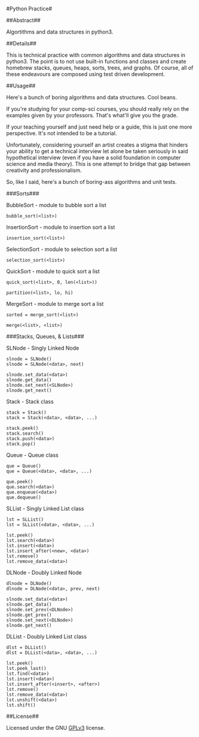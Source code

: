 #Python Practice#

##Abstract##

Algortithms and data structures in python3.

##Details##

This is technical practice with common algorithms and data structures in python3. The point is to not use built-in functions and classes and create homebrew stacks, queues, heaps, sorts, trees, and graphs. Of course, all of these endeavours are composed using test driven development.

##Usage##

Here's a bunch of boring algorithms and data structures. Cool beans.

If you're studying for your comp-sci courses, you should really rely on the examples given by your professors. That's what'll give you the grade.

If your teaching yourself and just need help or a guide, this is just one more perspective. It's not intended to be a tutorial.

Unfortunately, considering yourself an artist creates a stigma that hinders your ability to get a technical interview let alone be taken seriously in said hypothetical interview (even if you have a solid foundation in computer science and media theory). This is one attempt to bridge that gap between creativity and professionalism. 

So, like I said, here's a bunch of boring-ass algorithms and unit tests.

###Sorts###

BubbleSort - module to bubble sort a list

```
bubble_sort(<list>)
```

InsertionSort - module to insertion sort a list

```
insertion_sort(<list>)
```

SelectionSort - module to selection sort a list

```
selection_sort(<list>)
```

QuickSort - module to quick sort a list

```
quick_sort(<list>, 0, len(<list>))

partition(<list>, lo, hi)
```

MergeSort - module to merge sort a list

```
sorted = merge_sort(<list>)

merge(<list>, <list>)
```


###Stacks, Queues, & Lists###

SLNode - Singly Linked Node

```
slnode = SLNode()
slnode = SLNode(<data>, next)

slnode.set_data(<data>)
slnode.get_data()
slnode.set_next(<SLNode>)
slnode.get_next()
```

Stack - Stack class

```
stack = Stack()
stack = Stack(<data>, <data>, ...)

stack.peek()
stack.search()
stack.push(<data>)
stack.pop()
```

Queue - Queue class

```
que = Queue()
que = Queue(<data>, <data>, ...)

que.peek()
que.search(<data>)
que.enqueue(<data>)
que.dequeue()
```

SLList - Singly Linked List class

```
lst = SLList()
lst = SLList(<data>, <data>, ...)

lst.peek()
lst.search(<data>)
lst.insert(<data>)
lst.insert_after(<new>, <data>)
lst.remove()
lst.remove_data(<data>)
```

DLNode - Doubly Linked Node

```
dlnode = DLNode()
dlnode = DLNode(<data>, prev, next)

slnode.set_data(<data>)
slnode.get_data()
slnode.set_prev(<DLNode>)
slnode.get_prev()
slnode.set_next(<DLNode>)
slnode.get_next()
```

DLList - Doubly Linked List class

```
dlst = DLList()
dlst = DLList(<data>, <data>, ...)

lst.peek()
lst.peek_last()
lst.find(<data>)
lst.insert(<data>)
lst.insert_after(<insert>, <after>)
lst.remove()
lst.remove_data(<data>)
lst.unshift(<data>)
lst.shift()
```

##License##

Licensed under the GNU [GPLv3](https://www.gnu.org/licenses/gpl-3.0.en.html) license.
